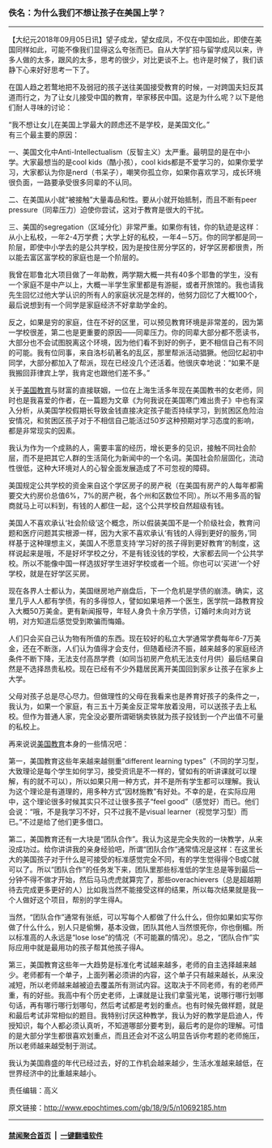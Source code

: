### 佚名：为什么我们不想让孩子在美国上学？
------------------------

<p>【大纪元2018年09月05日讯】望子成龙，望女成凤，不仅在中国如此，即使在美国同样如此，可能不像我们显得这么夸张而已。自从大学扩招与留学成风以来，许多人做的太多，跟风的太多，思考的很少，对比更谈不上。也许是时候了，我们该静下心来好好思考一下了。</p>
<p>在国人趋之若鹜地把不及弱冠的孩子送往美国接受教育的时候，一对跨国夫妇反其道而行之，为了让女儿接受中国的教育，举家移民中国。这是为什么呢？以下是他们耐人寻味的讨论：</p>
<p>“我不想让女儿在美国上学最大的顾虑还不是学校，是美国文化。”<br />
有三个最主要的原因：</p>
<p>一、美国文化中Anti-Intellectualism（反智主义）太严重。最明显的是在中小学。大家最想当的是cool kids（酷小孩），cool kids都是不爱学习的，如果你爱学习，大家都认为你是nerd（书呆子），嘲笑你孤立你，如果你喜欢学习，成长环境很负面，一路要承受很多同辈的不认同。</p>
<p>二、在美国从小就“被接触”大量毒品和性。要从小就开始抵制，而且不断有peer pressure（同辈压力）迫使你尝试，这对于教育是很大的干扰。</p>
<p>三、美国的segregation（区域分化）非常严重。如果你有钱，你的轨迹是这样：从小上私校，一年2-4万学费；大学上好的私校，一年4－5万。你的同学都是同一阶层，即使中小学去的是公共学校，因为是按住房分学区的，好学区房都很贵，所以能去富区富学校的家庭也是一个阶层的。</p>
<p>我曾在耶鲁北大项目做了一年助教，两学期大概一共有40多个耶鲁的学生，没有一个家庭不是中产以上，大概一半学生家里都是有游艇，或者开旅馆的。我也请我先生回忆过他大学认识的所有人的家庭状况是怎样的，他努力回忆了大概100个，最后说想到有一个同学是家庭经济不好拿助学金的。</p>
<p>反之，如果是穷的家庭，住在不好的区里，可以预见教育环境是非常差的，因为第一学校很差，第二也是更重要的原因——同辈压力。你的同辈大部分都不愿读书，大部分也不会试图脱离这个环境，因为他们看不到好的例子，更不相信自己有不同的可能。我有位同事，来自洛杉矶著名的乱区，那里帮派活动猖獗。他回忆起初中同学，大部分都加入了帮派，现在已经没几个还活着。他很庆幸地说：“如果不是我搬回菲律宾上学，我肯定也跟他们差不多。”</p>
<p>关于<a href="http://www.epochtimes.com/gb/tag/%E7%BE%8E%E5%9B%BD%E6%95%99%E8%82%B2.html">美国教育</a>与财富的直接联姻，一位在上海生活多年现在美国教书的女老师，同时也是我喜爱的作者，在一篇题为文章《为何我说在美国寒门难出贵子》中也有深入分析，从美国学校假期长导致金钱直接决定孩子能否持续学习，到贫困区危险治安情况，和贫困区孩子对于不相信自己能活过50岁这种预期对学习态度的影响，都是非常现实的因素。</p>
<p>我认为作为一个成熟的人，需要丰富的经历，增长更多的见识，接触不同社会阶层，而不是把其它人群的生活简化为新闻中的一个名词。美国社会阶层固化，流动性很低，这种大环境对人的心智全面发展造成了不可忽视的障碍。</p>
<p>美国规定公共学校的资金来自这个学区房子的房产税（在美国有房产的人每年都需要交大约房价总值6%，7%的房产税，各个州和区数位不同）。所以不用多高的智商就马上可以料到，有钱的人都住一起，这个公共学校自然超级有钱。</p>
<p>美国人不喜欢承认‘社会阶级’这个概念，所以假装美国不是一个阶级社会，教育问题和医疗问题其实根源一样，因为大家不喜欢承认‘有钱的人得到更好的服务，’同样基于这种理想主义，美国人不愿意支持‘学习好的孩子得到更好教育’的制度，这样说起来是哦，不是好坏学校之分，不是有钱没钱的学校，大家都去同一个公共学校。所以不能像中国一样选拔好学生进好学校或者一个班。你也可以‘买进’一个好学校，就是在好学区买房。</p>
<p>现在各界人士都认为，美国继房地产崩盘后，下一个危机是学债的崩溃。确实，这里几乎人人都有学债，有的多得惊人，譬如如果培养一个医生，医学院一路教育投入大概50万美金。更有新闻报导，年轻人身负十余万学债，订婚时未向对方说明，对方知道后感觉受到欺骗而悔婚。</p>
<p>人们只会买自己认为物有所值的东西。现在较好的私立大学通常学费每年6-7万美金，还在不断涨，人们认为值得才会支付，但随着经济不振，越来越多的家庭经济条件不断下降，无法支付高昂学费（如同当初房产危机无法支付月供）最后结果自然是不选择昂贵私校。现在已经有不少外籍居民离开美国回到家乡让孩子在家乡上大学。</p>
<p>父母对孩子总是尽心尽力。但做理性的父母在我看来也是养育好孩子的条件之一，我认为，如果一个家庭，有三五十万美金反正常年放着没用，可以送孩子去上私校。但作为普通人家，完全没必要所谓砸锅卖铁就为孩子投钱到一个产出值不可量的私校上。</p>
<p>再来说说<a href="http://www.epochtimes.com/gb/tag/%E7%BE%8E%E5%9B%BD%E6%95%99%E8%82%B2.html">美国教育</a>本身的一些情况吧：</p>
<p>第一，美国教育这些年来越来越侧重“different learning types”（不同的学习型，大致理论是每个学生如何学习，接受资讯是不一样的，譬如有的听讲课就可以理解，有的就不可以），所以如果只用一种方式，并不是所有学生都可以理解。我认为这个理论是有道理的，用多种方式“因材施教”有好处。不幸的是，在实际应用中，这个理论很多时候其实只不过让很多孩子“feel good”（感觉好）而已。他们会说：“哦，不是我学习不好，只不过我不是visual learner（视觉学习型）而已。”不过是给了他们更多借口。</p>
<p>第二，美国教育还有一大块是“团队合作”。我认为这是完全失败的一块教学，从来没成功过。给你讲讲我的亲身经验吧，所谓“团队合作”通常情况是这样：在这里长大的美国孩子对于什么是可接受的标准感觉完全不同，有的学生觉得得个B或C就可以了。所以“团队合作”的任务发下来，团队里那些标准低的学生总是等到最后一分钟不得不做才开始，然后马马虎虎就算完了，那些overachievers（总是超越期待去完成更多更好的人）比如我当然不能接受这样的结果，所以每次结果就是我一个人做好这个项目，帮别的学生得A。</p>
<p>当然，“团队合作”通常有张纸，可以写每个人都做了什么什么，但你如果如实写你做了什么什么，别人只是偷懒，基本没做，团队其他人当然恨死你，你也倒楣。所以标准高的人永远是“lose lose”的情况（不可能赢的情况）。总之，“团队合作”实际应用中就是最用功的孩子帮其他孩子得A。</p>
<p>第三，美国教育这些年一大趋势是标准化考试越来越多，老师的自主选择越来越少。老师都有一个单子，上面列著必须讲的内容，这个单子只有越来越长，从来没减短，所以老师越来越被迫去覆盖所有测试内容。这取决于不同老师，有的老师严重，有的好些。我高中有个历史老师，上课就是让我们拿萤光笔，说哪行哪行划哪句话，再有哪行哪行划哪句，然后考试都是考划的重点。也有时候先做样题，就是和最后考试非常相似的题目。我特别讨厌这种教学，我认为好的教学是启迪人，传授知识，每个人都必须认真听，不知道哪部分要考到，最后考的是你的理解。可惜的是大部分学生都很喜欢划重点，而且还会对不这么明显告诉你考题的老师施压，所以老师越来越受制于测试。</p>
<p>我认为美国鼎盛的年代已经过去，好的工作机会越来越少，生活水准越来越低，在世界经济中的比重越来越小。</p>
<p>责任编辑：高义</p>

原文链接：http://www.epochtimes.com/gb/18/9/5/n10692185.htm


------------------------
#### [禁闻聚合首页](https://github.com/gfw-breaker/banned-news/blob/master/README.md) &nbsp;|&nbsp;  [一键翻墙软件](https://github.com/gfw-breaker/nogfw/blob/master/README.md)